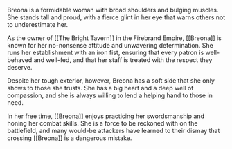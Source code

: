 Breona is a formidable woman with broad shoulders and bulging muscles. She stands tall and proud, with a fierce glint in her eye that warns others not to underestimate her.

As the owner of [[The Bright Tavern]] in the Firebrand Empire, [[Breona]] is known for her no-nonsense attitude and unwavering determination. She runs her establishment with an iron fist, ensuring that every patron is well-behaved and well-fed, and that her staff is treated with the respect they deserve.

Despite her tough exterior, however, Breona has a soft side that she only shows to those she trusts. She has a big heart and a deep well of compassion, and she is always willing to lend a helping hand to those in need.

In her free time, [[Breona]] enjoys practicing her swordsmanship and honing her combat skills. She is a force to be reckoned with on the battlefield, and many would-be attackers have learned to their dismay that crossing [[Breona]] is a dangerous mistake.